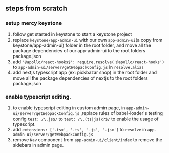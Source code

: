 ## steps from scratch

### setup mercy keystone

1. follow get started in keystone to start a keystone project
2. replace `keystone/app-admin-ui` with our own `app-admin-ui`(a copy from keystone/app-admin-ui) folder in the root folder, and move all the package dependencies of our app-admin-ui to the root folders package.json
3. add `'@apollo/react-hooks$': require.resolve('@apollo/react-hooks')` to `app-admin-ui/server/getWebpackConfig.js` in `resolve.alias`
4. add nextjs typescript app (ex: pickbazar shop) in the root folder and move all the package dependencies of nextjs to the root folders package.json

### enable typescript editing.

1. to enable typescript editing in custom admin page, in `app-admin-ui/server/getWebpackConfig.js` ,replace rules of babel-loader's testing config `test: /\.js$/` to `test: /\.(ts|js)x?$/` to enable the usage of typescript.
2. add `extensions: ['.tsx', '.ts', '.js', '.jsx']` to `resolve` in `app-admin-ui/server/getWebpackConfig.js`
3. remove `Nav` component from `app-admin-ui/client/index` to remove the sidebars in admin page.
